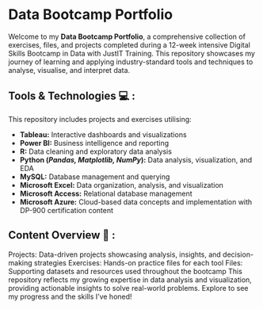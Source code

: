 # Data Bootcamp Portfolio

Welcome to my **Data Bootcamp Portfolio**, a comprehensive collection of exercises, files, and projects completed during a 12-week intensive Digital Skills Bootcamp in Data with JustIT Training. This repository showcases my journey of learning and applying industry-standard tools and techniques to analyse, visualise, and interpret data.

## Tools & Technologies :computer: :
This repository includes projects and exercises utilising:

*  **Tableau:** Interactive dashboards and visualizations <br>
*  **Power BI:** Business intelligence and reporting <br>
*  **R:** Data cleaning and exploratory data analysis <br>
*  **Python (*Pandas, Matplotlib, NumPy*):** Data analysis, visualization, and EDA <br>
*  **MySQL:** Database management and querying <br>
*  **Microsoft Excel:** Data organization, analysis, and visualization <br>
*  **Microsoft Access:** Relational database management <br>
*  **Microsoft Azure:** Cloud-based data concepts and implementation with DP-900 certification content


## Content Overview :notebook: :
Projects: Data-driven projects showcasing analysis, insights, and decision-making strategies
Exercises: Hands-on practice files for each tool
Files: Supporting datasets and resources used throughout the bootcamp
This repository reflects my growing expertise in data analysis and visualization, providing actionable insights to solve real-world problems. Explore to see my progress and the skills I’ve honed!
